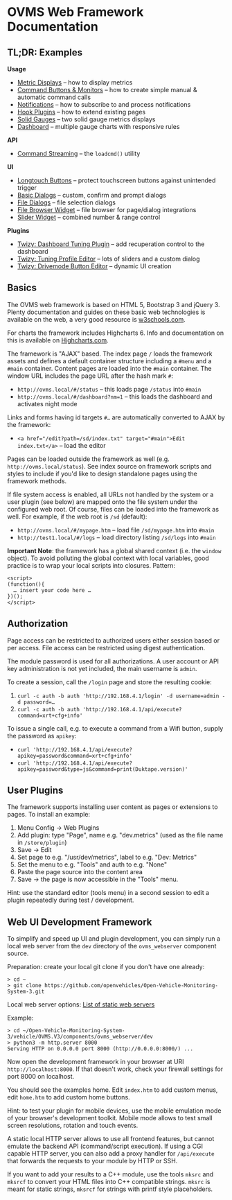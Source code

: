 # OVMS Web Framework Documentation


## TL;DR: Examples

**Usage**
  - [Metric Displays](metrics.htm) – how to display metrics
  - [Command Buttons & Monitors](commands.htm) – how to create simple manual & automatic command calls
  - [Notifications](notifications.htm) – how to subscribe to and process notifications
  - [Hook Plugins](hooks.htm) – how to extend existing pages
  - [Solid Gauges](solidgauge.htm) – two solid gauge metrics displays
  - [Dashboard](dashboard.htm) – multiple gauge charts with responsive rules

**API**
  - [Command Streaming](loadcmd.htm) – the `loadcmd()` utility

**UI**
  - [Longtouch Buttons](btn-longtouch.htm) – protect touchscreen buttons against unintended trigger
  - [Basic Dialogs](dialogtest.htm) – custom, confirm and prompt dialogs
  - [File Dialogs](filedialog.htm) – file selection dialogs
  - [File Browser Widget](filebrowser.htm) – file browser for page/dialog integrations
  - [Slider Widget](input-slider.htm) – combined number & range control

**Plugins**
  - [Twizy: Dashboard Tuning Plugin](plugin-twizy/dashboard-tuneslider.htm) – add recuperation control to the dashboard
  - [Twizy: Tuning Profile Editor](plugin-twizy/profile-editor.htm) – lots of sliders and a custom dialog
  - [Twizy: Drivemode Button Editor](plugin-twizy/drivemode-config.htm) – dynamic UI creation


## Basics

The OVMS web framework is based on HTML 5, Bootstrap 3 and jQuery 3. Plenty documentation and guides on these basic web technologies is available on the web, a very good resource is [w3schools.com](https://www.w3schools.com/).

For charts the framework includes Highcharts 6. Info and documentation on this is available on [Highcharts.com](https://www.highcharts.com/).

The framework is "AJAX" based. The index page `/` loads the framework assets and defines a default container structure including a `#menu` and a `#main` container. Content pages are loaded into the `#main` container. The window URL includes the page URL after the hash mark `#`:

  - `http://ovms.local/#/status` – this loads page `/status` into `#main`
  - `http://ovms.local/#/dashboard?nm=1` – this loads the dashboard and activates night mode

Links and forms having id targets `#…` are automatically converted to AJAX by the framework:

  - `<a href="/edit?path=/sd/index.txt" target="#main">Edit index.txt</a>` – load the editor

Pages can be loaded outside the framework as well (e.g. `http://ovms.local/status`). See index source on framework scripts and styles to include if you'd like to design standalone pages using the framework methods.

If file system access is enabled, all URLs not handled by the system or a user plugin (see below) are mapped onto the file system under the configured web root. Of course, files can be loaded into the framework as well. For example, if the web root is `/sd` (default):

  - `http://ovms.local/#/mypage.htm` – load file `/sd/mypage.htm` into `#main`
  - `http://test1.local/#/logs` – load directory listing `/sd/logs` into `#main`

**Important Note**: the framework has a global shared context (i.e. the `window` object). To avoid polluting the global context with local variables, good practice is to wrap your local scripts into closures. Pattern:

    <script>
    (function(){
      … insert your code here …
    })();
    </script>


## Authorization

Page access can be restricted to authorized users either session based or per access. File access can be restricted using digest authentication.

The module password is used for all authorizations. A user account or API key administration is not yet included, the main username is `admin`.

To create a session, call the `/login` page and store the resulting cookie:

  1. `curl -c auth -b auth 'http://192.168.4.1/login' -d username=admin -d password=…`
  2. `curl -c auth -b auth 'http://192.168.4.1/api/execute?command=xrt+cfg+info'`

To issue a single call, e.g. to execute a command from a Wifi button, supply the password as `apikey`:

  - `curl 'http://192.168.4.1/api/execute?apikey=password&command=xrt+cfg+info'`
  - `curl 'http://192.168.4.1/api/execute?apikey=password&type=js&command=print(Duktape.version)'`


## User Plugins

The framework supports installing user content as pages or extensions to pages. To install an example:

  1. Menu Config → Web Plugins
  2. Add plugin: type "Page", name e.g. "dev.metrics" (used as the file name in `/store/plugin`)
  3. Save → Edit
  4. Set page to e.g. "/usr/dev/metrics", label to e.g. "Dev: Metrics"
  5. Set the menu to e.g. "Tools" and auth to e.g. "None"
  6. Paste the page source into the content area
  7. Save → the page is now accessible in the "Tools" menu.

Hint: use the standard editor (tools menu) in a second session to edit a plugin repeatedly during test / development.


## Web UI Development Framework

To simplify and speed up UI and plugin development, you can simply run a local web server from
the `dev` directory of the `ovms_webserver` component source.

Preparation: create your local git clone if you don't have one already:

    > cd ~
    > git clone https://github.com/openvehicles/Open-Vehicle-Monitoring-System-3.git

Local web server options: [List of static web servers](https://gist.github.com/willurd/5720255)

Example:

    > cd ~/Open-Vehicle-Monitoring-System-3/vehicle/OVMS.V3/components/ovms_webserver/dev
    > python3 -m http.server 8000
    Serving HTTP on 0.0.0.0 port 8000 (http://0.0.0.0:8000/) ...

Now open the development framework in your browser at URI `http://localhost:8000`. If that
doesn't work, check your firewall settings for port 8000 on localhost.

You should see the examples home. Edit `index.htm` to add custom menus, edit `home.htm` to
add custom home buttons.

Hint: to test your plugin for mobile devices, use the mobile emulation mode of your browser's
development toolkit. Mobile mode allows to test small screen resolutions, rotation and touch
events.

A static local HTTP server allows to use all frontend features, but cannot emulate the backend API
(command/script execution). If using a CGI capable HTTP server, you can also add a proxy handler
for `/api/execute` that forwards the requests to your module by HTTP or SSH.

If you want to add your results to a C++ module, use the tools `mksrc` and `mksrcf` to convert
your HTML files into C++ compatible strings. `mksrc` is meant for static strings, `mksrcf` for
strings with printf style placeholders.

